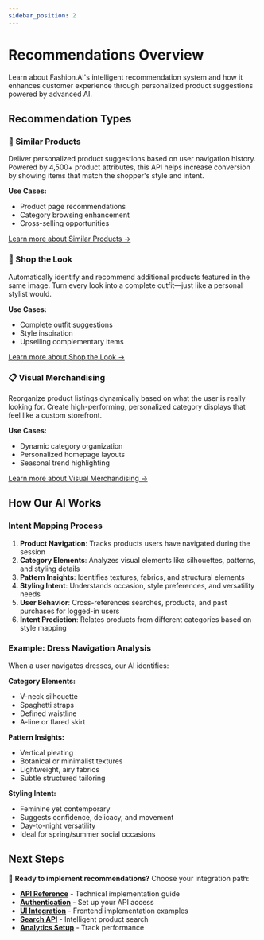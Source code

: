 ```yaml
---
sidebar_position: 2
---
```


# Recommendations Overview

Learn about Fashion.AI's intelligent recommendation system and how it enhances customer experience through personalized product suggestions powered by advanced AI.

## Recommendation Types

### 🎯 Similar Products
Deliver personalized product suggestions based on user navigation history. Powered by 4,500+ product attributes, this API helps increase conversion by showing items that match the shopper's style and intent.

**Use Cases:**
- Product page recommendations
- Category browsing enhancement
- Cross-selling opportunities

[Learn more about Similar Products →](../developer-guide/api-endpoints#category-view-event)

### 👗 Shop the Look
Automatically identify and recommend additional products featured in the same image. Turn every look into a complete outfit—just like a personal stylist would.

**Use Cases:**
- Complete outfit suggestions
- Style inspiration
- Upselling complementary items

[Learn more about Shop the Look →](../developer-guide/api-endpoints#shop-the-look-event)

### 📋 Visual Merchandising
Reorganize product listings dynamically based on what the user is really looking for. Create high-performing, personalized category displays that feel like a custom storefront.

**Use Cases:**
- Dynamic category organization
- Personalized homepage layouts
- Seasonal trend highlighting

[Learn more about Visual Merchandising →](../developer-guide/api-endpoints#category-view-event)

## How Our AI Works

### Intent Mapping Process

1. **Product Navigation**: Tracks products users have navigated during the session
2. **Category Elements**: Analyzes visual elements like silhouettes, patterns, and styling details
3. **Pattern Insights**: Identifies textures, fabrics, and structural elements
4. **Styling Intent**: Understands occasion, style preferences, and versatility needs
5. **User Behavior**: Cross-references searches, products, and past purchases for logged-in users
6. **Intent Prediction**: Relates products from different categories based on style mapping

### Example: Dress Navigation Analysis

When a user navigates dresses, our AI identifies:

**Category Elements:**
- V-neck silhouette
- Spaghetti straps
- Defined waistline
- A-line or flared skirt

**Pattern Insights:**
- Vertical pleating
- Botanical or minimalist textures
- Lightweight, airy fabrics
- Subtle structured tailoring

**Styling Intent:**
- Feminine yet contemporary
- Suggests confidence, delicacy, and movement
- Day-to-night versatility
- Ideal for spring/summer social occasions

## Next Steps

🚀 **Ready to implement recommendations?** Choose your integration path:

- **[API Reference](../developer-guide/api-endpoints)** - Technical implementation guide
- **[Authentication](../developer-guide/authentication)** - Set up your API access
- **[UI Integration](../developer-guide/ui-integration)** - Frontend implementation examples
- **[Search API](../developer-guide/Search/overview)** - Intelligent product search
- **[Analytics Setup](../developer-guide/Analytics/google-analytics)** - Track performance
